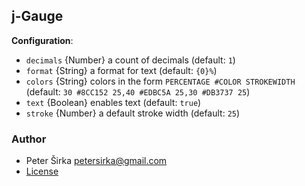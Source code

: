 ## j-Gauge

__Configuration__:

- `decimals` {Number} a count of decimals (default: `1`)
- `format` {String} a format for text (default: `{0}%`)
- `colors` {String} colors in the form `PERCENTAGE #COLOR STROKEWIDTH` (default: `30 #8CC152 25,40 #EDBC5A 25,30 #DB3737 25`)
- `text` {Boolean} enables text (default: `true`)
- `stroke` {Number} a default stroke width (default: `25`)

### Author

- Peter Širka <petersirka@gmail.com>
- [License](https://www.totaljs.com/license/)